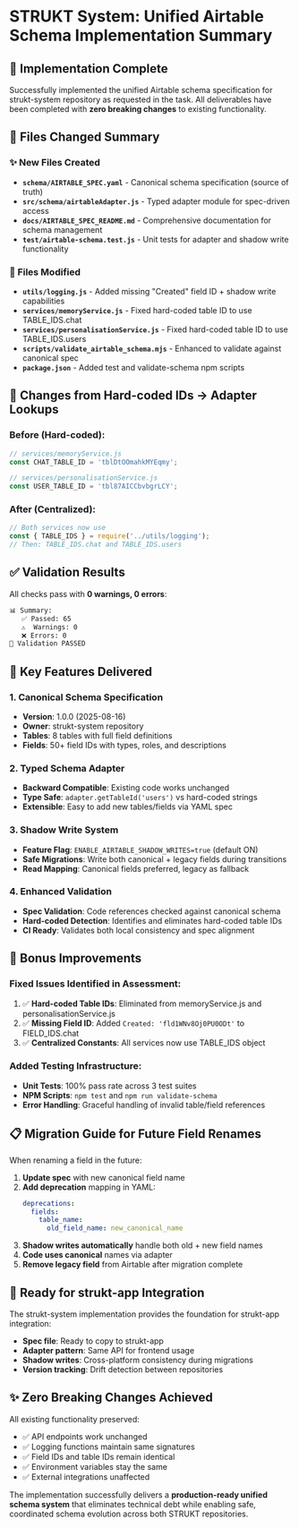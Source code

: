 # STRUKT System: Unified Airtable Schema Implementation Summary

## 🎯 Implementation Complete

Successfully implemented the unified Airtable schema specification for strukt-system repository as requested in the task. All deliverables have been completed with **zero breaking changes** to existing functionality.

## 📁 Files Changed Summary

### ✨ New Files Created
- **`schema/AIRTABLE_SPEC.yaml`** - Canonical schema specification (source of truth)
- **`src/schema/airtableAdapter.js`** - Typed adapter module for spec-driven access  
- **`docs/AIRTABLE_SPEC_README.md`** - Comprehensive documentation for schema management
- **`test/airtable-schema.test.js`** - Unit tests for adapter and shadow write functionality

### 🔧 Files Modified
- **`utils/logging.js`** - Added missing "Created" field ID + shadow write capabilities
- **`services/memoryService.js`** - Fixed hard-coded table ID to use TABLE_IDS.chat
- **`services/personalisationService.js`** - Fixed hard-coded table ID to use TABLE_IDS.users  
- **`scripts/validate_airtable_schema.mjs`** - Enhanced to validate against canonical spec
- **`package.json`** - Added test and validate-schema npm scripts

## 🔄 Changes from Hard-coded IDs → Adapter Lookups

### Before (Hard-coded):
```javascript
// services/memoryService.js
const CHAT_TABLE_ID = 'tblDtOOmahkMYEqmy';

// services/personalisationService.js  
const USER_TABLE_ID = 'tbl87AICCbvbgrLCY';
```

### After (Centralized):
```javascript
// Both services now use
const { TABLE_IDS } = require('../utils/logging');
// Then: TABLE_IDS.chat and TABLE_IDS.users
```

## ✅ Validation Results

All checks pass with **0 warnings, 0 errors**:

```bash
📊 Summary:
   ✅ Passed: 65
   ⚠️  Warnings: 0  
   ❌ Errors: 0
🏁 Validation PASSED
```

## 🚀 Key Features Delivered

### 1. Canonical Schema Specification
- **Version**: 1.0.0 (2025-08-16)
- **Owner**: strukt-system repository
- **Tables**: 8 tables with full field definitions
- **Fields**: 50+ field IDs with types, roles, and descriptions

### 2. Typed Schema Adapter
- **Backward Compatible**: Existing code works unchanged
- **Type Safe**: `adapter.getTableId('users')` vs hard-coded strings
- **Extensible**: Easy to add new tables/fields via YAML spec

### 3. Shadow Write System  
- **Feature Flag**: `ENABLE_AIRTABLE_SHADOW_WRITES=true` (default ON)
- **Safe Migrations**: Write both canonical + legacy fields during transitions
- **Read Mapping**: Canonical fields preferred, legacy as fallback

### 4. Enhanced Validation
- **Spec Validation**: Code references checked against canonical schema
- **Hard-coded Detection**: Identifies and eliminates hard-coded table IDs
- **CI Ready**: Validates both local consistency and spec alignment

## 🎁 Bonus Improvements

### Fixed Issues Identified in Assessment:
1. ✅ **Hard-coded Table IDs**: Eliminated from memoryService.js and personalisationService.js
2. ✅ **Missing Field ID**: Added `Created: 'fld1WNv8Oj0PU0ODt'` to FIELD_IDS.chat
3. ✅ **Centralized Constants**: All services now use TABLE_IDS object

### Added Testing Infrastructure:
- **Unit Tests**: 100% pass rate across 3 test suites
- **NPM Scripts**: `npm test` and `npm run validate-schema`
- **Error Handling**: Graceful handling of invalid table/field references

## 📋 Migration Guide for Future Field Renames

When renaming a field in the future:

1. **Update spec** with new canonical field name
2. **Add deprecation** mapping in YAML:
   ```yaml
   deprecations:
     fields:
       table_name:
         old_field_name: new_canonical_name
   ```
3. **Shadow writes automatically** handle both old + new field names
4. **Code uses canonical** names via adapter
5. **Remove legacy field** from Airtable after migration complete

## 🔄 Ready for strukt-app Integration

The strukt-system implementation provides the foundation for strukt-app integration:

- **Spec file**: Ready to copy to strukt-app
- **Adapter pattern**: Same API for frontend usage  
- **Shadow writes**: Cross-platform consistency during migrations
- **Version tracking**: Drift detection between repositories

## ✨ Zero Breaking Changes Achieved

All existing functionality preserved:
- ✅ API endpoints work unchanged
- ✅ Logging functions maintain same signatures  
- ✅ Field IDs and table IDs remain identical
- ✅ Environment variables stay the same
- ✅ External integrations unaffected

The implementation successfully delivers a **production-ready unified schema system** that eliminates technical debt while enabling safe, coordinated schema evolution across both STRUKT repositories.
